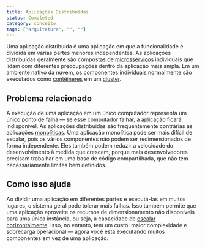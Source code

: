 ```yaml
---
title: Aplicações Distribuídas
status: Completed
category: conceito
tags: ["arquitetura", "", ""]
---
```


Uma aplicação distribuída é uma aplicação em que a funcionalidade é dividida em várias partes menores independentes.
As aplicações distribuídas geralmente são compostas de [microsserviços](/pt-br/microservices-architecture/) individuais
que lidam com diferentes preocupações dentro da aplicação mais ampla.
Em um ambiente nativo da nuvem, os componentes individuais normalmente são executados como [contêineres](/pt-br/container/) em um [cluster](/pt-br/cluster/).

## Problema relacionado

A execução de uma aplicação em um único computador representa um único ponto de falha — se esse computador falhar, a aplicação ficará indisponível.
As aplicações distribuídas são frequentemente contrárias as aplicações [monolíticas](/pt-br/monolithic-apps/).
Uma aplicação monolítica pode ser mais difícil de escalar, pois os vários componentes não podem ser redimensionados de forma independente.
Eles também podem reduzir a velocidade do desenvolvimento à medida que crescem, porque mais desenvolvedores precisam trabalhar em uma base de código compartilhada, que não tem necessariamente limites bem definidos.

## Como isso ajuda

Ao dividir uma aplicação em diferentes partes e executá-las em muitos lugares, o sistema geral pode tolerar mais falhas.
Isso também permite que uma aplicação aproveite os recursos de dimensionamento não disponíveis para uma única instância, ou seja, a capacidade de [escalar horizontalmente](/horizontal-scaling/).
Isso, no entanto, tem um custo: maior complexidade e sobrecarga operacional — agora você está executando muitos componentes em vez de uma aplicação.
